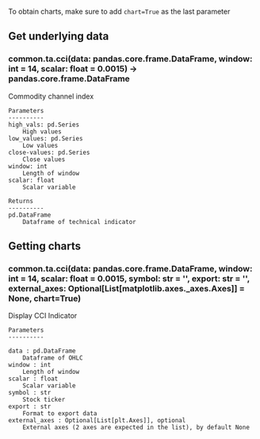 To obtain charts, make sure to add `chart=True` as the last parameter

## Get underlying data 
### common.ta.cci(data: pandas.core.frame.DataFrame, window: int = 14, scalar: float = 0.0015) -> pandas.core.frame.DataFrame

Commodity channel index

    Parameters
    ----------
    high_vals: pd.Series
        High values
    low_values: pd.Series
        Low values
    close-values: pd.Series
        Close values
    window: int
        Length of window
    scalar: float
        Scalar variable

    Returns
    ----------
    pd.DataFrame
        Dataframe of technical indicator

## Getting charts 
### common.ta.cci(data: pandas.core.frame.DataFrame, window: int = 14, scalar: float = 0.0015, symbol: str = '', export: str = '', external_axes: Optional[List[matplotlib.axes._axes.Axes]] = None, chart=True)

Display CCI Indicator

    Parameters
    ----------

    data : pd.DataFrame
        Dataframe of OHLC
    window : int
        Length of window
    scalar : float
        Scalar variable
    symbol : str
        Stock ticker
    export : str
        Format to export data
    external_axes : Optional[List[plt.Axes]], optional
        External axes (2 axes are expected in the list), by default None
